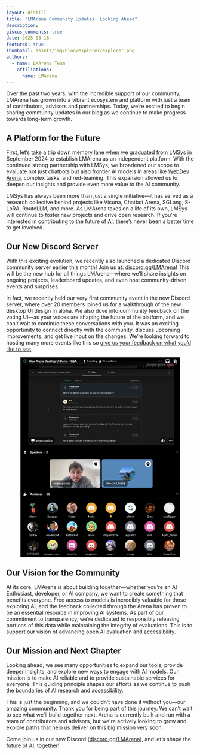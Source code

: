 ```yaml
---
layout: distill
title: "LMArena Community Updates: Looking Ahead"
description:
giscus_comments: true
date: 2025-03-18
featured: true
thumbnail: assets/img/blog/explorer/explorer.png
authors:
  - name: LMArena Team
    affiliations:
      name: LMArena
---
```


Over the past two years, with the incredible support of our community, LMArena has grown into a vibrant ecosystem and platform with just a team of contributors, advisors and partnerships. Today, we’re excited to begin sharing community updates in our blog as we continue to make progress towards long-term growth.

## A Platform for the Future

First, let’s take a trip down memory lane [when we graduated from LMSys](https://x.com/lmarena_ai/status/1837233036624286126) in September 2024 to establish LMArena as an independent platform. With the continued strong partnership with LMSys, we broadened our scope to evaluate not just chatbots but also frontier AI models in areas like [WebDev Arena](https://x.com/lmarena_ai/status/1899181467252711593), complex tasks, and red-teaming. This expansion allowed us to deepen our insights and provide even more value to the AI community.

LMSys has always been more than just a single initiative—it has served as a research collective behind projects like Vicuna, Chatbot Arena, SGLang, S-LoRA, RouteLLM, and more. As LMArena takes on a life of its own, LMSys will continue to foster new projects and drive open research. If you’re interested in contributing to the future of AI, there’s never been a better time to get involved.

## Our New Discord Server

With this exciting evolution, we recently also launched a dedicated Discord community server earlier this month! Join us at: [discord.gg/LMArena](discord.gg/LMArena)! This will be the new hub for all things LMArena—where we’ll share insights on ongoing projects, leaderboard updates, and even host community-driven events and surprises.

In fact, we recently held our very first community event in the new Discord server, where over 20 members joined us for a walkthrough of the new desktop UI design in alpha. We also dove into community feedback on the voting UI—as your voices are shaping the future of the platform, and we can’t wait to continue these conversations with you. It was an exciting opportunity to connect directly with the community, discuss upcoming improvements, and get live input on the changes. We’re looking forward to hosting many more events like this so [give us your feedback on what you’d like to see](https://forms.gle/mgSodQEa28r8J5cz7).

<img src="/assets/img/blog/new-discord/discord-event.png" style="display:block; margin-top: auto; margin-left: auto; margin-right: auto; margin-bottom: auto; width: 85%">

## Our Vision for the Community

At its core, LMArena is about building together—whether you’re an AI Enthusiast, developer, or AI company, we want to create something that benefits everyone. Free access to models is incredibly valuable for those exploring AI, and the feedback collected through the Arena has proven to be an essential resource in improving AI systems. As part of our commitment to transparency, we’re dedicated to responsibly releasing portions of this data while maintaining the integrity of evaluations. This is to support our vision of advancing open AI evaluation and accessibility.

## Our Mission and Next Chapter

Looking ahead, we see many opportunities to expand our tools, provide deeper insights, and explore new ways to engage with AI models. Our mission is to make AI reliable and to provide sustainable services for everyone. This guiding principle shapes our efforts as we continue to push the boundaries of AI research and accessibility.

This is just the beginning, and we couldn’t have done it without you—our amazing community. Thank you for being part of this journey. We can’t wait to see what we’ll build together next. Arena is currently built and run with a team of contributors and advisors, but we're actively looking to grow and explore paths that help us deliver on this big mission very soon.

Come join us in our new Discord ([discord.gg/LMArena](discord.gg/LMArena)), and let’s shape the future of AI, together!
